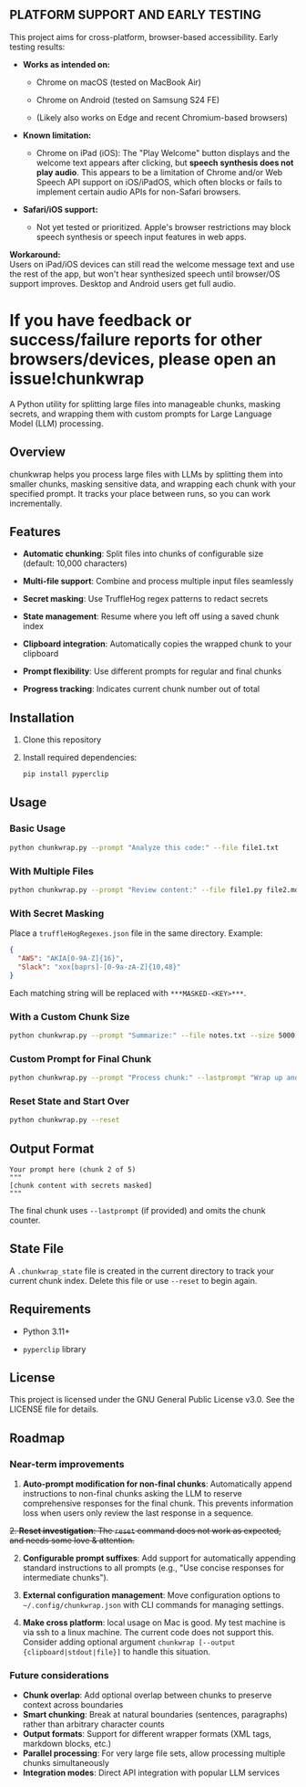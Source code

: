 PLATFORM SUPPORT AND EARLY TESTING
----------------------------------

This project aims for cross-platform, browser-based accessibility. Early testing results:

-   **Works as intended on:**

    -   Chrome on macOS (tested on MacBook Air)

    -   Chrome on Android (tested on Samsung S24 FE)

    -   (Likely also works on Edge and recent Chromium-based browsers)

-   **Known limitation:**

    -   Chrome on iPad (iOS): The "Play Welcome" button displays and the welcome text appears after clicking, but **speech synthesis does not play audio**. This appears to be a limitation of Chrome and/or Web Speech API support on iOS/iPadOS, which often blocks or fails to implement certain audio APIs for non-Safari browsers.

-   **Safari/iOS support:**

    -   Not yet tested or prioritized. Apple's browser restrictions may block speech synthesis or speech input features in web apps.

**Workaround:**\
Users on iPad/iOS devices can still read the welcome message text and use the rest of the app, but won't hear synthesized speech until browser/OS support improves. Desktop and Android users get full audio.

If you have feedback or success/failure reports for other browsers/devices, please open an issue!chunkwrap
=========

A Python utility for splitting large files into manageable chunks, masking secrets, and wrapping them with custom prompts for Large Language Model (LLM) processing.

Overview
--------

chunkwrap helps you process large files with LLMs by splitting them into smaller chunks, masking sensitive data, and wrapping each chunk with your specified prompt. It tracks your place between runs, so you can work incrementally.

Features
--------

-   **Automatic chunking**: Split files into chunks of configurable size (default: 10,000 characters)

-   **Multi-file support**: Combine and process multiple input files seamlessly

-   **Secret masking**: Use TruffleHog regex patterns to redact secrets

-   **State management**: Resume where you left off using a saved chunk index

-   **Clipboard integration**: Automatically copies the wrapped chunk to your clipboard

-   **Prompt flexibility**: Use different prompts for regular and final chunks

-   **Progress tracking**: Indicates current chunk number out of total

Installation
------------

1.  Clone this repository

2.  Install required dependencies:

    ```bash
    pip install pyperclip
    ```

Usage
-----

### Basic Usage

```bash
python chunkwrap.py --prompt "Analyze this code:" --file file1.txt
```

### With Multiple Files

```bash
python chunkwrap.py --prompt "Review content:" --file file1.py file2.md
```

### With Secret Masking

Place a `truffleHogRegexes.json` file in the same directory. Example:

```json
{
  "AWS": "AKIA[0-9A-Z]{16}",
  "Slack": "xox[baprs]-[0-9a-zA-Z]{10,48}"
}
```

Each matching string will be replaced with `***MASKED-<KEY>***`.

### With a Custom Chunk Size

```bash
python chunkwrap.py --prompt "Summarize:" --file notes.txt --size 5000
```

### Custom Prompt for Final Chunk

```bash
python chunkwrap.py --prompt "Process chunk:" --lastprompt "Wrap up and summarize:" --file main.md
```

### Reset State and Start Over

```bash
python chunkwrap.py --reset
```

Output Format
-------------

```
Your prompt here (chunk 2 of 5)
"""
[chunk content with secrets masked]
"""
```

The final chunk uses `--lastprompt` (if provided) and omits the chunk counter.

State File
----------

A `.chunkwrap_state` file is created in the current directory to track your current chunk index. Delete this file or use `--reset` to begin again.

Requirements
------------

-   Python 3.11+

-   `pyperclip` library

License
-------

This project is licensed under the GNU General Public License v3.0. See the LICENSE file for details.

Roadmap
-------

### Near-term improvements

1.  **Auto-prompt modification for non-final chunks**: Automatically append instructions to non-final chunks asking the LLM to reserve comprehensive responses for the final chunk. This prevents information loss when users only review the last response in a sequence.

~~2.  **Reset investigation**: The `reset` command does not work as expected, and needs some love & attention.~~

2.  **Configurable prompt suffixes**: Add support for automatically appending standard instructions to all prompts (e.g., "Use concise responses for intermediate chunks").

3.  **External configuration management**: Move configuration options to `~/.config/chunkwrap.json` with CLI commands for managing settings.

4.  **Make cross platform**: local usage on Mac is good. My test machine is via ssh to a linux machine. The current code does not support this. Consider adding optional argument `chunkwrap [--output {clipboard|stdout|file}]` to handle this situation.

### Future considerations

-   **Chunk overlap**: Add optional overlap between chunks to preserve context across boundaries
-   **Smart chunking**: Break at natural boundaries (sentences, paragraphs) rather than arbitrary character counts
-   **Output formats**: Support for different wrapper formats (XML tags, markdown blocks, etc.)
-   **Parallel processing**: For very large file sets, allow processing multiple chunks simultaneously
-   **Integration modes**: Direct API integration with popular LLM services
